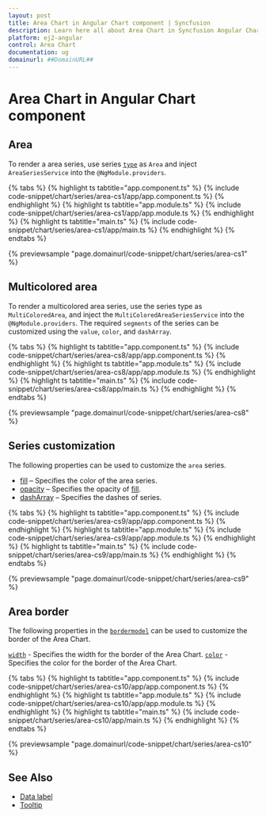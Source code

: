 ```yaml
---
layout: post
title: Area Chart in Angular Chart component | Syncfusion
description: Learn here all about Area Chart in Syncfusion Angular Chart component of Syncfusion Essential JS 2 and more.
platform: ej2-angular
control: Area Chart
documentation: ug
domainurl: ##DomainURL##
---
```


# Area Chart in Angular Chart component

## Area

To render a area series, use series [`type`](https://ej2.syncfusion.com/angular/documentation/api/chart/seriesDirective/#type) as `Area` and inject `AreaSeriesService` into the `@NgModule.providers`.

{% tabs %}
{% highlight ts tabtitle="app.component.ts" %}
{% include code-snippet/chart/series/area-cs1/app/app.component.ts %}
{% endhighlight %}
{% highlight ts tabtitle="app.module.ts" %}
{% include code-snippet/chart/series/area-cs1/app/app.module.ts %}
{% endhighlight %}
{% highlight ts tabtitle="main.ts" %}
{% include code-snippet/chart/series/area-cs1/app/main.ts %}
{% endhighlight %}
{% endtabs %}
  
{% previewsample "page.domainurl/code-snippet/chart/series/area-cs1" %}

## Multicolored area

To render a multicolored area series, use the series type as `MultiColoredArea`, and inject the `MultiColoredAreaSeriesService` into the `@NgModule.providers`.
The required `segments` of the series can be customized using the `value`, `color`, and `dashArray`.

{% tabs %}
{% highlight ts tabtitle="app.component.ts" %}
{% include code-snippet/chart/series/area-cs8/app/app.component.ts %}
{% endhighlight %}
{% highlight ts tabtitle="app.module.ts" %}
{% include code-snippet/chart/series/area-cs8/app/app.module.ts %}
{% endhighlight %}
{% highlight ts tabtitle="main.ts" %}
{% include code-snippet/chart/series/area-cs8/app/main.ts %}
{% endhighlight %}
{% endtabs %}
  
{% previewsample "page.domainurl/code-snippet/chart/series/area-cs8" %}

## Series customization

The following properties can be used to customize the `area` series.

* [fill](https://ej2.syncfusion.com/angular/documentation/api/chart/seriesModel/#fill) – Specifies the color of the area series.
* [opacity](https://ej2.syncfusion.com/angular/documentation/api/chart/seriesModel/#opacity) – Specifies the opacity of [fill](https://ej2.syncfusion.com/angular/documentation/api/chart/seriesModel/#fill).
* [dashArray](https://ej2.syncfusion.com/angular/documentation/api/chart/seriesModel/#dasharray) – Specifies the dashes of series.

{% tabs %}
{% highlight ts tabtitle="app.component.ts" %}
{% include code-snippet/chart/series/area-cs9/app/app.component.ts %}
{% endhighlight %}
{% highlight ts tabtitle="app.module.ts" %}
{% include code-snippet/chart/series/area-cs9/app/app.module.ts %}
{% endhighlight %}
{% highlight ts tabtitle="main.ts" %}
{% include code-snippet/chart/series/area-cs9/app/main.ts %}
{% endhighlight %}
{% endtabs %}
  
{% previewsample "page.domainurl/code-snippet/chart/series/area-cs9" %}

## Area border

The following properties in the [`bordermodel`](https://ej2.syncfusion.com/angular/documentation/api/chart/borderModel/) can be used to customize the border of the Area Chart.

[`width`](https://ej2.syncfusion.com/angular/documentation/api/chart/borderModel/#width) - Specifies the width for the border of the Area Chart.
[`color`](https://ej2.syncfusion.com/angular/documentation/api/chart/borderModel/#color) - Specifies the color for the border of the Area Chart.

{% tabs %}
{% highlight ts tabtitle="app.component.ts" %}
{% include code-snippet/chart/series/area-cs10/app/app.component.ts %}
{% endhighlight %}
{% highlight ts tabtitle="app.module.ts" %}
{% include code-snippet/chart/series/area-cs10/app/app.module.ts %}
{% endhighlight %}
{% highlight ts tabtitle="main.ts" %}
{% include code-snippet/chart/series/area-cs10/app/main.ts %}
{% endhighlight %}
{% endtabs %}
  
{% previewsample "page.domainurl/code-snippet/chart/series/area-cs10" %}

## See Also

* [Data label](../data-labels/)
* [Tooltip](../tool-tip/)